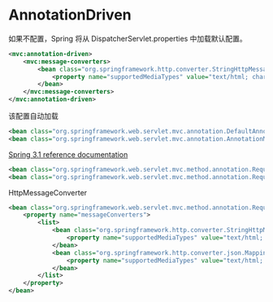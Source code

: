 # AnnotationDriven

如果不配置，Spring 将从 DispatcherServlet.properties 中加载默认配置。

```xml
<mvc:annotation-driven>
    <mvc:message-converters>
        <bean class="org.springframework.http.converter.StringHttpMessageConverter">
            <property name="supportedMediaTypes" value="text/html; charset=utf-8"/>
        </bean>
    </mvc:message-converters>
</mvc:annotation-driven>
```

该配置自动加载

```xml
<bean class="org.springframework.web.servlet.mvc.annotation.DefaultAnnotationHandlerMapping"/>
<bean class="org.springframework.web.servlet.mvc.annotation.AnnotationMethodHandlerAdapter"/>
```

[Spring 3.1 reference documentation](https://docs.spring.io/spring-framework/docs/3.1.3.RELEASE/spring-framework-reference/htmlsingle/spring-framework-reference.html#new-in-3.1-handler-method-controller-processing)

```xml
<bean class="org.springframework.web.servlet.mvc.method.annotation.RequestMappingHandlerMapping"/>
<bean class="org.springframework.web.servlet.mvc.method.annotation.RequestMappingHandlerAdapter"/>
```

HttpMessageConverter

```xml
<bean class="org.springframework.web.servlet.mvc.method.annotation.RequestMappingHandlerAdapter">
    <property name="messageConverters">
        <list>
            <bean class="org.springframework.http.converter.StringHttpMessageConverter">
                <property name="supportedMediaTypes" value="text/html; charset=utf-8"/>
            </bean>
            <bean class="org.springframework.http.converter.json.MappingJackson2HttpMessageConverter">
                <property name="supportedMediaTypes" value="text/html; charset=utf-8"/>
            </bean>
        </list>
    </property>
</bean>
```

